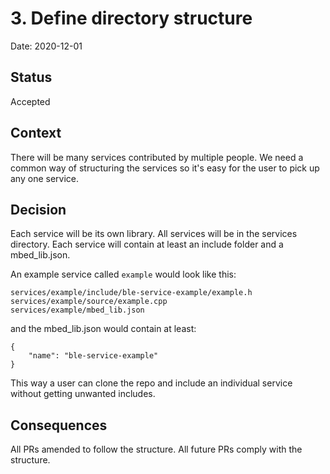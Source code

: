 # 3. Define directory structure

Date: 2020-12-01

## Status

Accepted

## Context

There will be many services contributed by multiple people. We need a common way of structuring the services
so it's easy for the user to pick up any one service.

## Decision

Each service will be its own library. All services will be in the services directory.
Each service will contain at least an include folder and a mbed_lib.json.

An example service called `example` would look like this:

```
services/example/include/ble-service-example/example.h
services/example/source/example.cpp
services/example/mbed_lib.json
```

and the mbed_lib.json would contain at least:

```
{
    "name": "ble-service-example"
}
```

This way a user can clone the repo and include an individual service without getting unwanted includes.

## Consequences

All PRs amended to follow the structure. All future PRs comply with the structure. 
